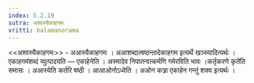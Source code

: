 ```yaml
---
index: 5.2.19
sutra: अश्वस्यैकाहगमः
vritti: balamanorama
---
```


<<अश्वस्यैकाहगमः>> - अआस्यैकाहगमः । अआशब्दात्षष्ठन्तादेकाहगम इत्यर्थे खञ्स्यादित्यर्थः ।एकाहगम॑शब्दं व्युत्पादयति — एकाहेनेति । अस्मादेव निपातनात्कर्मणि गमेरविति भावः ।कर्तृकरणे कृते॑ति समासः । अआस्येति कर्तरि षष्ठी । आआओनोऽध्वेति । अओन कत्र्रा एकाहेन गन्तुं शक्य इत्यर्थः । 